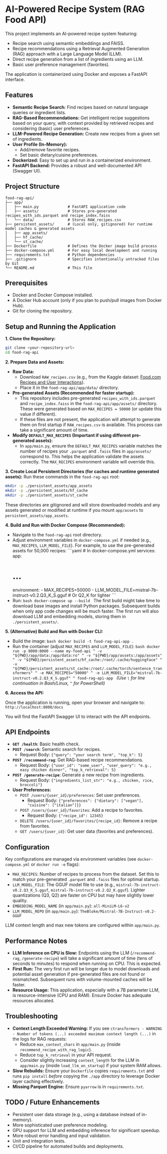 # AI-Powered Recipe System (RAG Food API)

This project implements an AI-powered recipe system featuring:
- Recipe search using semantic embeddings and FAISS.
- Recipe recommendations using a Retrieval Augmented Generation (RAG) approach with a Large Language Model (LLM).
- Direct recipe generation from a list of ingredients using an LLM.
- Basic user preference management (favorites).

The application is containerized using Docker and exposes a FastAPI interface.

## Features

- **Semantic Recipe Search:** Find recipes based on natural language queries or ingredient lists.
- **RAG-Based Recommendations:** Get intelligent recipe suggestions based on your query, with context provided by retrieved recipes and considering (basic) user preferences.
- **LLM-Powered Recipe Generation:** Create new recipes from a given set of ingredients.
- **User Profile (In-Memory):**
    - Add/remove favorite recipes.
    - Set basic dietary/cuisine preferences.
- **Dockerized:** Easy to set up and run in a containerized environment.
- **FastAPI Backend:** Provides a robust and well-documented API (Swagger UI).

## Project Structure

```
food-rag-api/
├── app/
│   ├── main.py             # FastAPI application code
│   ├── assets/             # Stores pre-generated recipes_with_ids.parquet and recipe_index.faiss
│   └── data/               # Stores RAW_recipes.csv
├── persistent_assets/      # (Local only, gitignored) For runtime model caches & generated assets
│   ├── app_assets/
│   ├── hf_cache/
│   └── st_cache/
├── Dockerfile              # Defines the Docker image build process
├── docker-compose.yml      # For easy local development and running
├── requirements.txt        # Python dependencies
├── .gitignore              # Specifies intentionally untracked files by Git
└── README.md               # This file
```

## Prerequisites

- Docker and Docker Compose installed.
- A Docker Hub account (only if you plan to push/pull images from Docker Hub).
- Git for cloning the repository.

## Setup and Running the Application

**1. Clone the Repository:**
   ```bash
   git clone <your-repository-url>
   cd food-rag-api
   ```

**2. Prepare Data and Assets:**

   *   **Raw Data:**
       - Download `RAW_recipes.csv` (e.g., from the Kaggle dataset: [Food.com Recipes and User Interactions](https://www.kaggle.com/datasets/shuyangli94/food-com-recipes-and-user-interactions)).
       - Place it in the `food-rag-api/app/data/` directory.
   *   **Pre-generated Assets (Recommended for faster startup):**
       - This repository includes pre-generated `recipes_with_ids.parquet` and `recipe_index.faiss` in the `food-rag-api/app/assets/` directory. These were generated based on `MAX_RECIPES = 50000` (or update this value if different).
       - If these files are not present, the application will attempt to generate them on first startup if `RAW_recipes.csv` is available. This process can take a significant amount of time.
   *   **Modify `DEFAULT_MAX_RECIPES` (Important if using different pre-generated assets):**
        - In `app/main.py`, ensure the `DEFAULT_MAX_RECIPES` variable matches the number of recipes your `.parquet` and `.faiss` files in `app/assets/` correspond to. This helps the application validate the assets correctly. The `MAX_RECIPES` environment variable will override this.

**3. Create Local Persistent Directories (for caches and runtime generated assets):**
   Run these commands in the `food-rag-api` root:
   ```bash
   mkdir -p ./persistent_assets/app_assets
   mkdir -p ./persistent_assets/hf_cache
   mkdir -p ./persistent_assets/st_cache
   ```
   These directories are gitignored and will store downloaded models and any assets generated or modified at runtime if you mount `app/assets` to `persistent_assets/app_assets`.

**4. Build and Run with Docker Compose (Recommended):**

   *   Navigate to the `food-rag-api` root directory.
   *   Adjust environment variables in `docker-compose.yml` if needed (e.g., `MAX_RECIPES`, `LLM_MODEL_FILE`). For example, to use the pre-generated assets for 50,000 recipes:
     ```yaml
     # In docker-compose.yml
     services:
       app:
         # ...
         environment:
           - MAX_RECIPES=50000
           - LLM_MODEL_FILE=mistral-7b-instruct-v0.2.Q3_K_S.gguf # Or Q2_K for lighter
     ```
   *   Run:
     ```bash
     docker-compose up --build
     ```
     The first build might take time to download base images and install Python packages. Subsequent builds when only app code changes will be much faster. The first run will also download LLM and embedding models, storing them in `./persistent_assets/`.

**5. (Alternative) Build and Run with Docker CLI:**

   *   Build the image:
     ```bash
     docker build -t food-rag-api-app .
     ```
   *   Run the container (adjust `MAX_RECIPES` and `LLM_MODEL_FILE`):
     ```bash
     docker run -p 8000:8000 --name my-food-api ^
         -v "${PWD}/app/data:/app/data:ro" ^
         -v "${PWD}/app/assets:/app/assets" ^
         -v "${PWD}/persistent_assets/hf_cache:/root/.cache/huggingface" ^
         -v "${PWD}/persistent_assets/st_cache:/root/.cache/torch/sentence_transformers" ^
         -e MAX_RECIPES="50000" ^
         -e LLM_MODEL_FILE="mistral-7b-instruct-v0.2.Q3_K_S.gguf" ^
         food-rag-api-app
     ```
     *(Use `\` for line continuation in Bash/Linux, `^` for PowerShell)*

**6. Access the API:**

   Once the application is running, open your browser and navigate to:
   `http://localhost:8000/docs`

   You will find the FastAPI Swagger UI to interact with the API endpoints.

## API Endpoints

- **`GET /health`**: Basic health check.
- **`POST /search`**: Semantic search for recipes.
  - Request Body: `{"query": "your search term", "top_k": 5}`
- **`POST /recommend-rag`**: Get RAG-based recipe recommendations.
  - Request Body: `{"user_id": "some_user", "user_query": "e.g., easy chicken dinner", "top_k_retrieval": 5}`
- **`POST /generate-recipe`**: Generate a new recipe from ingredients.
  - Request Body: `{"ingredients_list_str": "e.g., chicken, rice, broccoli"}`
- **User Preferences:**
    - `POST /users/{user_id}/preferences`: Set user preferences.
      - Request Body: `{"preferences": {"dietary": ["vegan"], "cuisine": ["italian"]}}`
    - `POST /users/{user_id}/favorites`: Add a recipe to favorites.
      - Request Body: `{"recipe_id": 12345}`
    - `DELETE /users/{user_id}/favorites/{recipe_id}`: Remove a recipe from favorites.
    - `GET /users/{user_id}`: Get user data (favorites and preferences).

## Configuration

Key configurations are managed via environment variables (see `docker-compose.yml` or `docker run -e` flags):

- `MAX_RECIPES`: Number of recipes to process from the dataset. Set this to match your pre-generated `.parquet` and `.faiss` files for optimal startup.
- `LLM_MODEL_FILE`: The GGUF model file to use (e.g., `mistral-7b-instruct-v0.2.Q3_K_S.gguf`, `mistral-7b-instruct-v0.2.Q2_K.gguf`). Lighter quantizations (Q3, Q2) are faster on CPU but may have slightly lower quality.
- `EMBEDDING_MODEL_NAME` (in `app/main.py`): `all-MiniLM-L6-v2`
- `LLM_MODEL_REPO` (in `app/main.py`): `TheBloke/Mistral-7B-Instruct-v0.2-GGUF`

LLM context length and max new tokens are configured within `app/main.py`.

## Performance Notes

- **LLM Inference on CPU is Slow:** Endpoints using the LLM (`/recommend-rag`, `/generate-recipe`) will take a significant amount of time (tens of seconds to minutes) to respond when running on CPU. This is expected.
- **First Run:** The very first run will be longer due to model downloads and potential asset generation if pre-generated files are not found or mismatched. Subsequent runs with volume-mounted caches will be faster.
- **Resource Usage:** This application, especially with a 7B parameter LLM, is resource-intensive (CPU and RAM). Ensure Docker has adequate resources allocated.

## Troubleshooting

- **Context Length Exceeded Warning:** If you see `ctransformers - WARNING - Number of tokens (...) exceeded maximum context length (...)` in the logs for RAG requests:
    - Reduce `max_context_chars` in `app/main.py` (inside `recommend_recipe_with_rag_logic`).
    - Reduce `top_k_retrieval` in your API request.
    - Consider slightly increasing `context_length` for the LLM in `app/main.py` (inside `load_llm_on_startup`) if your system RAM allows.
- **Slow Rebuilds:** Ensure your `Dockerfile` copies `requirements.txt` and runs `pip install` *before* copying the `./app` directory to leverage Docker layer caching effectively.
- **Missing Parquet Engine:** Ensure `pyarrow` is in `requirements.txt`.

## TODO / Future Enhancements

- Persistent user data storage (e.g., using a database instead of in-memory).
- More sophisticated user preference modeling.
- GPU support for LLM and embedding inference for significant speedup.
- More robust error handling and input validation.
- Unit and integration tests.
- CI/CD pipeline for automated builds and deployments.
